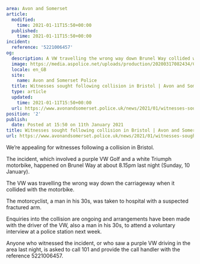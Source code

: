 ```yaml
area: Avon and Somerset
article:
  modified:
    time: 2021-01-11T15:50+00:00
  published:
    time: 2021-01-11T15:50+00:00
incident:
  reference: '5221006457'
og:
  description: A VW travelling the wrong way down Brunel Way collided with a motorbike.
  image: https://media.aspolice.net/uploads/production/20200317082434/Can-You-Help_Car-1.jpg
  locale: en_GB
  site:
    name: Avon and Somerset Police
  title: Witnesses sought following collision in Bristol | Avon and Somerset Police
  type: article
  updated:
    time: 2021-01-11T15:50+00:00
  url: https://www.avonandsomerset.police.uk/news/2021/01/witnesses-sought-following-collision-in-bristol/
position: '2'
publish:
  date: Posted at 15:50 on 11th January 2021
title: Witnesses sought following collision in Bristol | Avon and Somerset Police
url: https://www.avonandsomerset.police.uk/news/2021/01/witnesses-sought-following-collision-in-bristol/
```

We’re appealing for witnesses following a collision in Bristol.

The incident, which involved a purple VW Golf and a white Triumph motorbike, happened on Brunel Way at about 8.15pm last night (Sunday, 10 January).

The VW was travelling the wrong way down the carriageway when it collided with the motorbike.

The motorcyclist, a man in his 30s, was taken to hospital with a suspected fractured arm.

Enquiries into the collision are ongoing and arrangements have been made with the driver of the VW, also a man in his 30s, to attend a voluntary interview at a police station next week.

Anyone who witnessed the incident, or who saw a purple VW driving in the area last night, is asked to call 101 and provide the call handler with the reference 5221006457.
